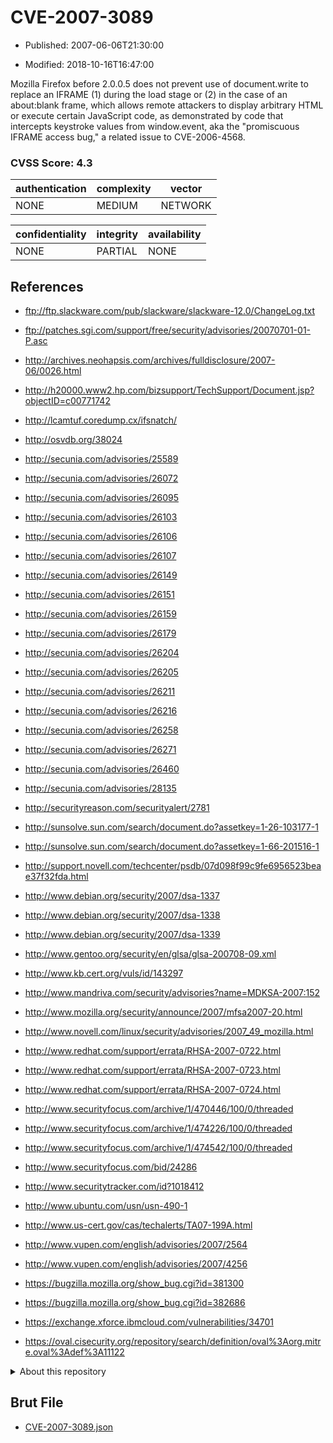# CVE-2007-3089

- Published: 2007-06-06T21:30:00

- Modified: 2018-10-16T16:47:00

Mozilla Firefox before 2.0.0.5 does not prevent use of document.write to replace an IFRAME (1) during the load stage or (2) in the case of an about:blank frame, which allows remote attackers to display arbitrary HTML or execute certain JavaScript code, as demonstrated by code that intercepts keystroke values from window.event, aka the "promiscuous IFRAME access bug," a related issue to CVE-2006-4568.

### CVSS Score: **4.3**

| authentication | complexity | vector |
| --- | --- | --- |
| NONE | MEDIUM | NETWORK |

| confidentiality | integrity | availability |
| --- | --- | --- |
| NONE | PARTIAL | NONE |

## References

* ftp://ftp.slackware.com/pub/slackware/slackware-12.0/ChangeLog.txt

* ftp://patches.sgi.com/support/free/security/advisories/20070701-01-P.asc

* http://archives.neohapsis.com/archives/fulldisclosure/2007-06/0026.html

* http://h20000.www2.hp.com/bizsupport/TechSupport/Document.jsp?objectID=c00771742

* http://lcamtuf.coredump.cx/ifsnatch/

* http://osvdb.org/38024

* http://secunia.com/advisories/25589

* http://secunia.com/advisories/26072

* http://secunia.com/advisories/26095

* http://secunia.com/advisories/26103

* http://secunia.com/advisories/26106

* http://secunia.com/advisories/26107

* http://secunia.com/advisories/26149

* http://secunia.com/advisories/26151

* http://secunia.com/advisories/26159

* http://secunia.com/advisories/26179

* http://secunia.com/advisories/26204

* http://secunia.com/advisories/26205

* http://secunia.com/advisories/26211

* http://secunia.com/advisories/26216

* http://secunia.com/advisories/26258

* http://secunia.com/advisories/26271

* http://secunia.com/advisories/26460

* http://secunia.com/advisories/28135

* http://securityreason.com/securityalert/2781

* http://sunsolve.sun.com/search/document.do?assetkey=1-26-103177-1

* http://sunsolve.sun.com/search/document.do?assetkey=1-66-201516-1

* http://support.novell.com/techcenter/psdb/07d098f99c9fe6956523beae37f32fda.html

* http://www.debian.org/security/2007/dsa-1337

* http://www.debian.org/security/2007/dsa-1338

* http://www.debian.org/security/2007/dsa-1339

* http://www.gentoo.org/security/en/glsa/glsa-200708-09.xml

* http://www.kb.cert.org/vuls/id/143297

* http://www.mandriva.com/security/advisories?name=MDKSA-2007:152

* http://www.mozilla.org/security/announce/2007/mfsa2007-20.html

* http://www.novell.com/linux/security/advisories/2007_49_mozilla.html

* http://www.redhat.com/support/errata/RHSA-2007-0722.html

* http://www.redhat.com/support/errata/RHSA-2007-0723.html

* http://www.redhat.com/support/errata/RHSA-2007-0724.html

* http://www.securityfocus.com/archive/1/470446/100/0/threaded

* http://www.securityfocus.com/archive/1/474226/100/0/threaded

* http://www.securityfocus.com/archive/1/474542/100/0/threaded

* http://www.securityfocus.com/bid/24286

* http://www.securitytracker.com/id?1018412

* http://www.ubuntu.com/usn/usn-490-1

* http://www.us-cert.gov/cas/techalerts/TA07-199A.html

* http://www.vupen.com/english/advisories/2007/2564

* http://www.vupen.com/english/advisories/2007/4256

* https://bugzilla.mozilla.org/show_bug.cgi?id=381300

* https://bugzilla.mozilla.org/show_bug.cgi?id=382686

* https://exchange.xforce.ibmcloud.com/vulnerabilities/34701

* https://oval.cisecurity.org/repository/search/definition/oval%3Aorg.mitre.oval%3Adef%3A11122

<details>
<summary>About this repository</summary> 

  This repository is part of the project [Live Hack CVE](https://github.com/Live-Hack-CVE). Main website can be found [www.live-hack.org](https://www.live-hack.org) 
  
  Made by [Sn0wAlice](https://github.com/Sn0wAlice) for the people that care about security and need to have a feed of the latest CVEs. Hope you enjoy it, don't forget to star the repo and follow me on [Twitter](https://twitter.com/Sn0wAlice) and [Github](https://github.com/Sn0wAlice). And that is my [personnal website](https://www.alice-snow.me/)

  - [Home Page](https://github.com/Live-Hack-CVE)
  - [Framework](https://github.com/Live-Hack-CVE/cve-framework)
  - [CVE database](https://github.com/Live-Hack-CVE/full_database)
  - [Changelog](https://github.com/Live-Hack-CVE/Changelog)
</details>

## Brut File

* [CVE-2007-3089.json](https://raw.githubusercontent.com/Live-Hack-CVE/full_database/main/cves/2007/CVE-2007-3089.json)

